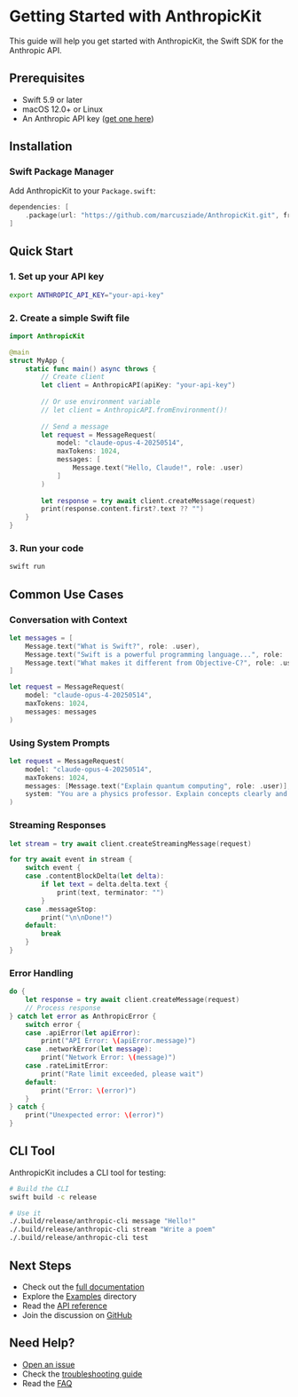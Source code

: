 # Getting Started with AnthropicKit

This guide will help you get started with AnthropicKit, the Swift SDK for the Anthropic API.

## Prerequisites

- Swift 5.9 or later
- macOS 12.0+ or Linux
- An Anthropic API key ([get one here](https://console.anthropic.com/))

## Installation

### Swift Package Manager

Add AnthropicKit to your `Package.swift`:

```swift
dependencies: [
    .package(url: "https://github.com/marcusziade/AnthropicKit.git", from: "1.0.0")
]
```

## Quick Start

### 1. Set up your API key

```bash
export ANTHROPIC_API_KEY="your-api-key"
```

### 2. Create a simple Swift file

```swift
import AnthropicKit

@main
struct MyApp {
    static func main() async throws {
        // Create client
        let client = AnthropicAPI(apiKey: "your-api-key")
        
        // Or use environment variable
        // let client = AnthropicAPI.fromEnvironment()!
        
        // Send a message
        let request = MessageRequest(
            model: "claude-opus-4-20250514",
            maxTokens: 1024,
            messages: [
                Message.text("Hello, Claude!", role: .user)
            ]
        )
        
        let response = try await client.createMessage(request)
        print(response.content.first?.text ?? "")
    }
}
```

### 3. Run your code

```bash
swift run
```

## Common Use Cases

### Conversation with Context

```swift
let messages = [
    Message.text("What is Swift?", role: .user),
    Message.text("Swift is a powerful programming language...", role: .assistant),
    Message.text("What makes it different from Objective-C?", role: .user)
]

let request = MessageRequest(
    model: "claude-opus-4-20250514",
    maxTokens: 1024,
    messages: messages
)
```

### Using System Prompts

```swift
let request = MessageRequest(
    model: "claude-opus-4-20250514",
    maxTokens: 1024,
    messages: [Message.text("Explain quantum computing", role: .user)],
    system: "You are a physics professor. Explain concepts clearly and use analogies."
)
```

### Streaming Responses

```swift
let stream = try await client.createStreamingMessage(request)

for try await event in stream {
    switch event {
    case .contentBlockDelta(let delta):
        if let text = delta.delta.text {
            print(text, terminator: "")
        }
    case .messageStop:
        print("\n\nDone!")
    default:
        break
    }
}
```

### Error Handling

```swift
do {
    let response = try await client.createMessage(request)
    // Process response
} catch let error as AnthropicError {
    switch error {
    case .apiError(let apiError):
        print("API Error: \(apiError.message)")
    case .networkError(let message):
        print("Network Error: \(message)")
    case .rateLimitError:
        print("Rate limit exceeded, please wait")
    default:
        print("Error: \(error)")
    }
} catch {
    print("Unexpected error: \(error)")
}
```

## CLI Tool

AnthropicKit includes a CLI tool for testing:

```bash
# Build the CLI
swift build -c release

# Use it
./.build/release/anthropic-cli message "Hello!"
./.build/release/anthropic-cli stream "Write a poem"
./.build/release/anthropic-cli test
```

## Next Steps

- Check out the [full documentation](https://marcusziade.github.io/AnthropicKit/)
- Explore the [Examples](Examples/) directory
- Read the [API reference](https://docs.anthropic.com/)
- Join the discussion on [GitHub](https://github.com/marcusziade/AnthropicKit/discussions)

## Need Help?

- [Open an issue](https://github.com/marcusziade/AnthropicKit/issues)
- Check the [troubleshooting guide](https://github.com/marcusziade/AnthropicKit/wiki/Troubleshooting)
- Read the [FAQ](https://github.com/marcusziade/AnthropicKit/wiki/FAQ)